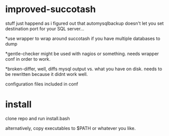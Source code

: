 # improved-succotash
stuff just happend as i figured out that automysqlbackup doesn't let you set destination port for your SQL server...


*use wrapper to wrap around succotash if you have multiple databases to dump 


*gentle-checker might be used with nagios or something. needs wrapper conf in order to work.


*broken-differ, well, diffs mysql output vs. what you have on disk. needs to be rewritten because it didnt work well. 

configuration files included in conf
# install
clone repo and run install.bash


alternatively, copy executables to $PATH or whatever you like.